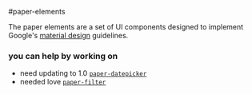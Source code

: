 #paper-elements

The paper elements are a set of UI components designed to implement Google's [material design](http://www.google.com/design/spec/material-design/introduction.html) guidelines.

### you can help by working on

* need updating to 1.0 [`paper-datepicker`](https://github.com/HackITtoday/paper-datepicker)
* needed love [`paper-filter`](https://github.com/HackITtoday/paper-filter)
